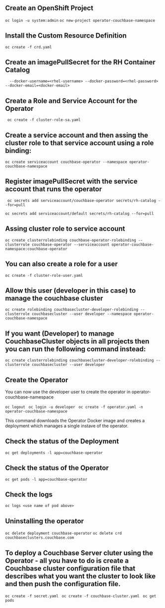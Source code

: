 ## Create an OpenShift Project

`oc login -u system:admin`
`oc new-project operator-couchbase-namespace`

## Install the Custom Resource Definition

`oc create -f crd.yaml`

## Create an imagePullSecret for the RH Container Catalog


``` oc create secret docker-registry rh-catalog --docker-server=registry.connect.redhat.com \
  --docker-username=<rhel-username> --docker-password=<rhel-password> --docker-email=<docker-email>
```

## Create a Role and Service Account for the Operator

` oc create -f cluster-role-sa.yaml`

## Create a service account and then assing the cluster role to that service account using a role binding:

`oc create serviceaccount couchbase-operator --namespace operator-couchbase-namespace`

## Register imagePullSecret with the service account that runs the operator

` oc secrets add serviceaccount/couchbase-operator secrets/rh-catalog --for=pull`

`oc secrets add serviceaccount/default secrets/rh-catalog --for=pull`  

## Assing cluster role to service account

`oc create clusterrolebinding couchbase-operator-rolebinding --clusterrole couchbase-operator --serviceaccount operator-couchbase-namespace:couchbase-operator`

## You can also create a role for a user

`oc create -f cluster-role-user.yaml`

## Allow this user (developer in this case) to manage the couchbase cluster

`oc create rolebinding couchbasecluster-developer-rolebinding --clusterrole couchbasecluster --user developer --namespace operator-couchbase-namespace`

## If you want (Developer) to manage CouchbaseCluster objects in all projects then you can run the following command instead:

`oc create clusterrolebinding couchbasecluster-developer-rolebinding --clusterrole couchbasecluster --user developer`

## Create the Operator

You can now use the developer user to create the operator in operator-couchbase-namespace

`oc logout `
`oc login -u developer `
`oc create -f operator.yaml -n operator-couchbase-namespace`

This command downloads the Operator Docker image and creates a deployment which manages a single instave of the operator.

## Check the status of the Deployment

`oc get deployments -l app=couchbase-operator`

## Check the status of the Operator

`oc get pods -l app=couchbase-operator`

## Check the logs

`oc logs <use name of pod above>`

## Uninstalling the operator

`oc delete deployment couchbase-operator`
`oc delete crd couchbaseclusters.couchbase.com`

## To deploy a Couchbase Server cluter using the Operator - all you have to do is create a Couchbase cluster configuration file that describes what you want the cluster to look like and then push the configuration file.

` oc create -f secret.yaml `
` oc create -f couchbase-cluster.yaml`
` oc get pods`
